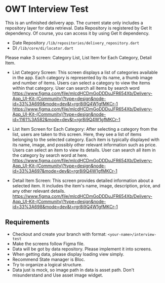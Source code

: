 # OWT Interview Test

This is an unfinished delivery app.
The current state only includes a repository layer for data retrieval.
Data Repository is registered by Get It dependency. Of course, you can access it by using Get It dependency.
- Date Repository
```/lib/repositories/delivery_repository.dart```
- DI
```/lib/core/di/locator.dart```

Please make 3 screen: Category List, List Item for Each Category, Detail Item.

- List Category Screen: This screen displays a list of categories available in the app. Each category is represented by its name, a thumb image and number of items. Users can select a category to view the items within that category. User can search all items by search word
https://www.figma.com/file/mIcdHCDmGoDDDuJFR654Xb/Delivery-App_UI-Kit-(Community)?type=design&node-id=33%3A699&mode=dev&t=rgr8i9Q4W1gfMKCr-1
https://www.figma.com/file/mIcdHCDmGoDDDuJFR654Xb/Delivery-App_UI-Kit-(Community)?type=design&node-id=1161%3A582&mode=dev&t=rgr8i9Q4W1gfMKCr-1

- List Item Screen for Each Category: After selecting a category from the list, users are taken to this screen. Here, they see a list of items belonging to the selected category. Each item is typically displayed with its name, image, and possibly other relevant information such as price. Users can select an item to view its details. User can search all item in the category by search word at here.
https://www.figma.com/file/mIcdHCDmGoDDDuJFR654Xb/Delivery-App_UI-Kit-(Community)?type=design&node-id=33%3A697&mode=dev&t=rgr8i9Q4W1gfMKCr-1

- Detail Item Screen: This screen provides detailed information about a selected item. It includes the item's name, image, description, price, and any other relevant details.
https://www.figma.com/file/mIcdHCDmGoDDDuJFR654Xb/Delivery-App_UI-Kit-(Community)?type=design&node-id=33%3A698&mode=dev&t=rgr8i9Q4W1gfMKCr-1

## Requirements
- Checkout and create your branch with format: 
```<your-name>/interview-test```
- Make the screens follow Figma file.
- Data will be got by data repository. Please implement it into screens.
- When getting data, please display loading view simply.
- Recommend State manager is Bloc.
- Try to organize a logical structure.
- Data just is mock, so image path in data is asset path. Don't misunderstand and Use asset image widget.


